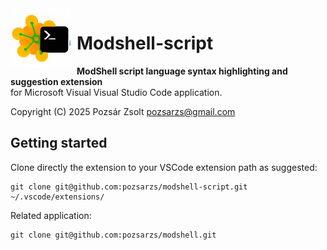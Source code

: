 <img align="left" style="float: left; margin: 0 10px 0 0;" alt="ModShell icon" src="images/modshell.png">   

# Modshell-script

**ModShell script language syntax highlighting and suggestion extension**  
for Microsoft Visual Visual Studio Code application.  

Copyright (C) 2025 Pozsár Zsolt <pozsarzs@gmail.com>  

## Getting started

Clone directly the extension to your VSCode extension path as suggested:  

```
git clone git@github.com:pozsarzs/modshell-script.git ~/.vscode/extensions/
```

Related application:

```
git clone git@github.com:pozsarzs/modshell.git
```
